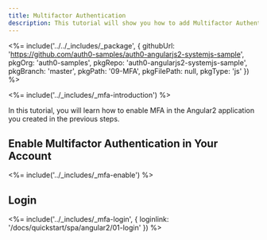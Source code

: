 ```yaml
---
title: Multifactor Authentication
description: This tutorial will show you how to add Multifactor Authentication to your Angular2 app with auth0.
---
```


<%= include('../../_includes/_package', {
  githubUrl: 'https://github.com/auth0-samples/auth0-angularjs2-systemjs-sample',
  pkgOrg: 'auth0-samples',
  pkgRepo: 'auth0-angularjs2-systemjs-sample',
  pkgBranch: 'master',
  pkgPath: '09-MFA',
  pkgFilePath: null,
  pkgType: 'js'
}) %>

<%= include('../_includes/_mfa-introduction') %>


In this tutorial, you will learn how to enable MFA in the Angular2 application you created in the previous steps.

## Enable Multifactor Authentication in Your Account

<%= include('../_includes/_mfa-enable') %>

## Login

<%= include('../_includes/_mfa-login', { loginlink: '/docs/quickstart/spa/angular2/01-login' }) %>